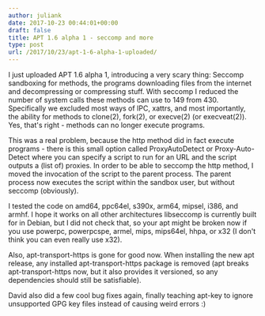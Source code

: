 ```yaml
---
author: juliank
date: 2017-10-23 00:44:01+00:00
draft: false
title: APT 1.6 alpha 1 - seccomp and more
type: post
url: /2017/10/23/apt-1-6-alpha-1-uploaded/
---
```


I just uploaded APT 1.6 alpha 1, introducing a very scary thing: Seccomp sandboxing for methods, the programs downloading files from the internet and decompressing or compressing stuff. With seccomp I reduced the number of system calls these methods can use to 149 from 430. Specifically we excluded most ways of IPC, xattrs, and most importantly, the ability for methods to clone(2), fork(2), or execve(2) (or execveat(2)). Yes, that's right - methods can no longer execute programs.

This was a real problem, because the http method did in fact execute programs - there is this small option called ProxyAutoDetect or Proxy-Auto-Detect where you can specify a script to run for an URL and the script outputs a (list of) proxies. In order to be able to seccomp the http method, I moved the invocation of the script to the parent process. The parent process now executes the script within the sandbox user, but without seccomp (obviously).

I tested the code on amd64, ppc64el, s390x, arm64, mipsel, i386, and armhf. I hope it works on all other architectures libseccomp is currently built for in Debian, but I did not check that, so your apt might be broken now if you use powerpc, powerpcspe, armel, mips, mips64el, hhpa, or x32 (I don't think you can even really use x32).

Also, apt-transport-https is gone for good now. When installing the new apt release, any installed apt-transport-https package is removed (apt breaks apt-transport-https now, but it also provides it versioned, so any dependencies should still be satisfiable).

David also did a few cool bug fixes again, finally teaching apt-key to ignore unsupported GPG key files instead of causing weird errors :)
